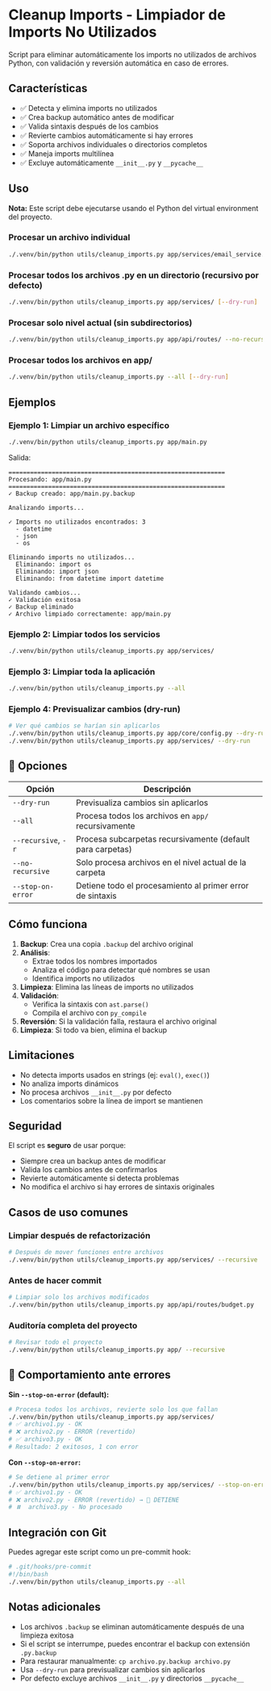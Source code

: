 # Cleanup Imports - Limpiador de Imports No Utilizados

Script para eliminar automáticamente los imports no utilizados de archivos Python, con validación y reversión automática en caso de errores.

## Características

- ✅ Detecta y elimina imports no utilizados
- ✅ Crea backup automático antes de modificar
- ✅ Valida sintaxis después de los cambios
- ✅ Revierte cambios automáticamente si hay errores
- ✅ Soporta archivos individuales o directorios completos
- ✅ Maneja imports multilínea
- ✅ Excluye automáticamente `__init__.py` y `__pycache__`

## Uso

**Nota:** Este script debe ejecutarse usando el Python del virtual environment del proyecto.

### Procesar un archivo individual

```bash
./.venv/bin/python utils/cleanup_imports.py app/services/email_service.py [--dry-run]
```

### Procesar todos los archivos .py en un directorio (recursivo por defecto)

```bash
./.venv/bin/python utils/cleanup_imports.py app/services/ [--dry-run]
```

### Procesar solo nivel actual (sin subdirectorios)

```bash
./.venv/bin/python utils/cleanup_imports.py app/api/routes/ --no-recursive [--dry-run]
```

### Procesar todos los archivos en app/

```bash
./.venv/bin/python utils/cleanup_imports.py --all [--dry-run]
```

## Ejemplos

### Ejemplo 1: Limpiar un archivo específico

```bash
./.venv/bin/python utils/cleanup_imports.py app/main.py
```

Salida:
```
============================================================
Procesando: app/main.py
============================================================
✓ Backup creado: app/main.py.backup

Analizando imports...

✓ Imports no utilizados encontrados: 3
  - datetime
  - json
  - os

Eliminando imports no utilizados...
  Eliminando: import os
  Eliminando: import json
  Eliminando: from datetime import datetime

Validando cambios...
✓ Validación exitosa
✓ Backup eliminado
✓ Archivo limpiado correctamente: app/main.py
```

### Ejemplo 2: Limpiar todos los servicios

```bash
./.venv/bin/python utils/cleanup_imports.py app/services/
```

### Ejemplo 3: Limpiar toda la aplicación

```bash
./.venv/bin/python utils/cleanup_imports.py --all
```

### Ejemplo 4: Previsualizar cambios (dry-run)

```bash
# Ver qué cambios se harían sin aplicarlos
./.venv/bin/python utils/cleanup_imports.py app/core/config.py --dry-run
./.venv/bin/python utils/cleanup_imports.py app/services/ --dry-run
```

## 📝 Opciones

| Opción | Descripción |
|--------|-------------|
| `--dry-run` | Previsualiza cambios sin aplicarlos |
| `--all` | Procesa todos los archivos en `app/` recursivamente |
| `--recursive`, `-r` | Procesa subcarpetas recursivamente (default para carpetas) |
| `--no-recursive` | Solo procesa archivos en el nivel actual de la carpeta |
| `--stop-on-error` | Detiene todo el procesamiento al primer error de sintaxis |

## Cómo funciona

1. **Backup**: Crea una copia `.backup` del archivo original
2. **Análisis**: 
   - Extrae todos los nombres importados
   - Analiza el código para detectar qué nombres se usan
   - Identifica imports no utilizados
3. **Limpieza**: Elimina las líneas de imports no utilizados
4. **Validación**:
   - Verifica la sintaxis con `ast.parse()`
   - Compila el archivo con `py_compile`
5. **Reversión**: Si la validación falla, restaura el archivo original
6. **Limpieza**: Si todo va bien, elimina el backup

## Limitaciones

- No detecta imports usados en strings (ej: `eval()`, `exec()`)
- No analiza imports dinámicos
- No procesa archivos `__init__.py` por defecto
- Los comentarios sobre la línea de import se mantienen

## Seguridad

El script es **seguro** de usar porque:
- Siempre crea un backup antes de modificar
- Valida los cambios antes de confirmarlos
- Revierte automáticamente si detecta problemas
- No modifica el archivo si hay errores de sintaxis originales

## Casos de uso comunes

### Limpiar después de refactorización

```bash
# Después de mover funciones entre archivos
./.venv/bin/python utils/cleanup_imports.py app/services/ --recursive
```

### Antes de hacer commit

```bash
# Limpiar solo los archivos modificados
./.venv/bin/python utils/cleanup_imports.py app/api/routes/budget.py
```

### Auditoría completa del proyecto

```bash
# Revisar todo el proyecto
./.venv/bin/python utils/cleanup_imports.py app/ --recursive
```

## 🔄 Comportamiento ante errores

**Sin `--stop-on-error` (default):**
```bash
# Procesa todos los archivos, revierte solo los que fallan
./.venv/bin/python utils/cleanup_imports.py app/services/
# ✅ archivo1.py - OK
# ❌ archivo2.py - ERROR (revertido)
# ✅ archivo3.py - OK
# Resultado: 2 exitosos, 1 con error
```

**Con `--stop-on-error`:**
```bash
# Se detiene al primer error
./.venv/bin/python utils/cleanup_imports.py app/services/ --stop-on-error
# ✅ archivo1.py - OK
# ❌ archivo2.py - ERROR (revertido) → 🛑 DETIENE
# ⏸️  archivo3.py - No procesado
```

## Integración con Git

Puedes agregar este script como un pre-commit hook:

```bash
# .git/hooks/pre-commit
#!/bin/bash
./.venv/bin/python utils/cleanup_imports.py --all
```

## Notas adicionales

- Los archivos `.backup` se eliminan automáticamente después de una limpieza exitosa
- Si el script se interrumpe, puedes encontrar el backup con extensión `.py.backup`
- Para restaurar manualmente: `cp archivo.py.backup archivo.py`
- Usa `--dry-run` para previsualizar cambios sin aplicarlos
- Por defecto excluye archivos `__init__.py` y directorios `__pycache__`
